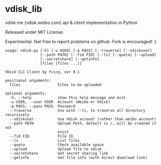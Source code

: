 vdisk_lib
=========

vdisk.me (vdisk.weibo.com) api &amp; client implementation in Python

Released under MIT License.

Experimental. feel free to report problems on github. Fork is encouraged! :)

```
usage: vdisk.py [-h] [-u USER] [-p PASS] [--traverse] [--vdiskuser]
                [--path PATH] [--fid FID] [--ls] [--quota] [--upload]
                [--secretshare] [--getinfo]
                [files [files ...]]

VDisk CLI Client by fcicq, ver 0.1

positional arguments:
  files                 Files to be uploaded

optional arguments:
  -h, --help            show this help message and exit
  -u USER, --user USER  Account (Weibo or Vdisk)
  -p PASS, --pass PASS  Password
  --traverse            Use with --ls, to traverse all directory recursively
  --vdiskuser           Use Vdisk account (rather than weibo account)
  --path PATH           Upload Path, default is /, will be created if not
                        exist
  --fid FID             File ID
  --ls                  List files
  --quota               Check available space
  --upload              Upload file to vdisk
  --secretshare         Get secret sharing link
  --getinfo             Get file info (with direct download link)
```
